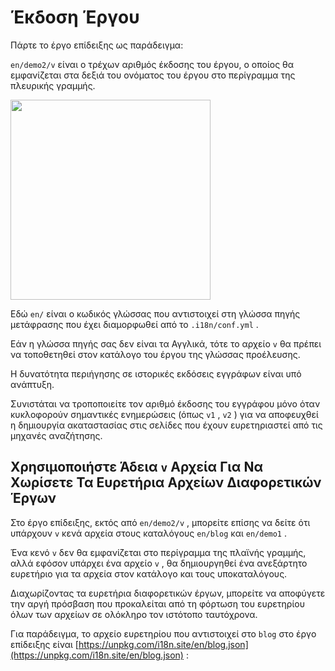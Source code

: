 # Έκδοση Έργου

Πάρτε το έργο επίδειξης ως παράδειγμα:

`en/demo2/v` είναι ο τρέχων αριθμός έκδοσης του έργου, ο οποίος θα εμφανίζεται στα δεξιά του ονόματος του έργου στο περίγραμμα της πλευρικής γραμμής.

<img src="https://p.3ti.site/1721290486.avif" width="320px">

Εδώ `en/` είναι ο κωδικός γλώσσας που αντιστοιχεί στη γλώσσα πηγής μετάφρασης που έχει διαμορφωθεί από το `.i18n/conf.yml` .

Εάν η γλώσσα πηγής σας δεν είναι τα Αγγλικά, τότε το αρχείο `v` θα πρέπει να τοποθετηθεί στον κατάλογο του έργου της γλώσσας προέλευσης.

Η δυνατότητα περιήγησης σε ιστορικές εκδόσεις εγγράφων είναι υπό ανάπτυξη.

Συνιστάται να τροποποιείτε τον αριθμό έκδοσης του εγγράφου μόνο όταν κυκλοφορούν σημαντικές ενημερώσεις (όπως `v1` , `v2` ) για να αποφευχθεί η δημιουργία ακαταστασίας στις σελίδες που έχουν ευρετηριαστεί από τις μηχανές αναζήτησης.

## Χρησιμοποιήστε Άδεια `v` Αρχεία Για Να Χωρίσετε Τα Ευρετήρια Αρχείων Διαφορετικών Έργων

Στο έργο επίδειξης, εκτός από `en/demo2/v` , μπορείτε επίσης να δείτε ότι υπάρχουν `v` κενά αρχεία στους καταλόγους `en/blog` και `en/demo1` .

Ένα κενό `v` δεν θα εμφανίζεται στο περίγραμμα της πλαϊνής γραμμής, αλλά εφόσον υπάρχει ένα αρχείο `v` , θα δημιουργηθεί ένα ανεξάρτητο ευρετήριο για τα αρχεία στον κατάλογο και τους υποκαταλόγους.

Διαχωρίζοντας τα ευρετήρια διαφορετικών έργων, μπορείτε να αποφύγετε την αργή πρόσβαση που προκαλείται από τη φόρτωση του ευρετηρίου όλων των αρχείων σε ολόκληρο τον ιστότοπο ταυτόχρονα.

Για παράδειγμα, το αρχείο ευρετηρίου που αντιστοιχεί στο `blog` στο έργο επίδειξης είναι [https://unpkg.com/i18n.site/en/blog.json](https://unpkg.com/i18n.site/en/blog.json) :